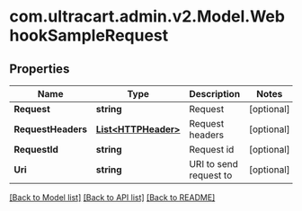 # com.ultracart.admin.v2.Model.WebhookSampleRequest
## Properties

Name | Type | Description | Notes
------------ | ------------- | ------------- | -------------
**Request** | **string** | Request | [optional] 
**RequestHeaders** | [**List&lt;HTTPHeader&gt;**](HTTPHeader.md) | Request headers | [optional] 
**RequestId** | **string** | Request id | [optional] 
**Uri** | **string** | URI to send request to | [optional] 

[[Back to Model list]](../README.md#documentation-for-models) [[Back to API list]](../README.md#documentation-for-api-endpoints) [[Back to README]](../README.md)

